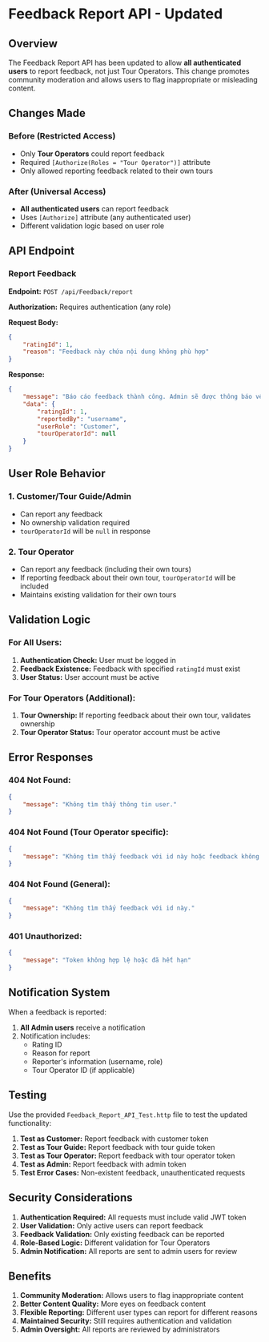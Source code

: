 # Feedback Report API - Updated

## Overview
The Feedback Report API has been updated to allow **all authenticated users** to report feedback, not just Tour Operators. This change promotes community moderation and allows users to flag inappropriate or misleading content.

## Changes Made

### Before (Restricted Access)
- Only **Tour Operators** could report feedback
- Required `[Authorize(Roles = "Tour Operator")]` attribute
- Only allowed reporting feedback related to their own tours

### After (Universal Access)
- **All authenticated users** can report feedback
- Uses `[Authorize]` attribute (any authenticated user)
- Different validation logic based on user role

## API Endpoint

### Report Feedback
**Endpoint:** `POST /api/Feedback/report`

**Authorization:** Requires authentication (any role)

**Request Body:**
```json
{
    "ratingId": 1,
    "reason": "Feedback này chứa nội dung không phù hợp"
}
```

**Response:**
```json
{
    "message": "Báo cáo feedback thành công. Admin sẽ được thông báo về vấn đề này.",
    "data": {
        "ratingId": 1,
        "reportedBy": "username",
        "userRole": "Customer",
        "tourOperatorId": null
    }
}
```

## User Role Behavior

### 1. **Customer/Tour Guide/Admin**
- Can report any feedback
- No ownership validation required
- `tourOperatorId` will be `null` in response

### 2. **Tour Operator**
- Can report any feedback (including their own tours)
- If reporting feedback about their own tour, `tourOperatorId` will be included
- Maintains existing validation for their own tours

## Validation Logic

### For All Users:
1. **Authentication Check:** User must be logged in
2. **Feedback Existence:** Feedback with specified `ratingId` must exist
3. **User Status:** User account must be active

### For Tour Operators (Additional):
1. **Tour Ownership:** If reporting feedback about their own tour, validates ownership
2. **Tour Operator Status:** Tour operator account must be active

## Error Responses

### 404 Not Found:
```json
{
    "message": "Không tìm thấy thông tin user."
}
```

### 404 Not Found (Tour Operator specific):
```json
{
    "message": "Không tìm thấy feedback với id này hoặc feedback không thuộc về tour của bạn."
}
```

### 404 Not Found (General):
```json
{
    "message": "Không tìm thấy feedback với id này."
}
```

### 401 Unauthorized:
```json
{
    "message": "Token không hợp lệ hoặc đã hết hạn"
}
```

## Notification System

When a feedback is reported:
1. **All Admin users** receive a notification
2. Notification includes:
   - Rating ID
   - Reason for report
   - Reporter's information (username, role)
   - Tour Operator ID (if applicable)

## Testing

Use the provided `Feedback_Report_API_Test.http` file to test the updated functionality:

1. **Test as Customer:** Report feedback with customer token
2. **Test as Tour Guide:** Report feedback with tour guide token
3. **Test as Tour Operator:** Report feedback with tour operator token
4. **Test as Admin:** Report feedback with admin token
5. **Test Error Cases:** Non-existent feedback, unauthenticated requests

## Security Considerations

1. **Authentication Required:** All requests must include valid JWT token
2. **User Validation:** Only active users can report feedback
3. **Feedback Validation:** Only existing feedback can be reported
4. **Role-Based Logic:** Different validation for Tour Operators
5. **Admin Notification:** All reports are sent to admin users for review

## Benefits

1. **Community Moderation:** Allows users to flag inappropriate content
2. **Better Content Quality:** More eyes on feedback content
3. **Flexible Reporting:** Different user types can report for different reasons
4. **Maintained Security:** Still requires authentication and validation
5. **Admin Oversight:** All reports are reviewed by administrators 